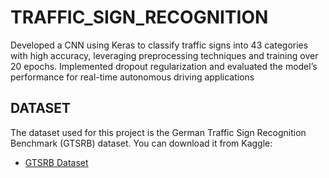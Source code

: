 # TRAFFIC_SIGN_RECOGNITION

Developed a CNN using Keras to classify traffic signs into 43 categories with high accuracy, leveraging preprocessing techniques and training over 20 epochs. Implemented dropout regularization and evaluated the model’s performance for real-time autonomous driving applications

## DATASET

The dataset used for this project is the German Traffic Sign Recognition Benchmark (GTSRB) dataset. You can download it from Kaggle:<br>
- [GTSRB Dataset](https://www.kaggle.com/datasets/meowmeowmeowmeowmeow/gtsrb-german-traffic-sign)
